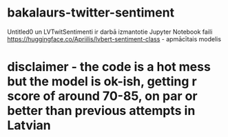 # bakalaurs-twitter-sentiment
Untitled0 un LVTwitSentimenti ir darbā izmantotie Jupyter Notebook faili
https://huggingface.co/Apriilis/lvbert-sentiment-class - apmācītais modelis

# disclaimer - the code is a hot mess but the model is ok-ish, getting r score of around 70-85, on par or better than previous attempts in Latvian
